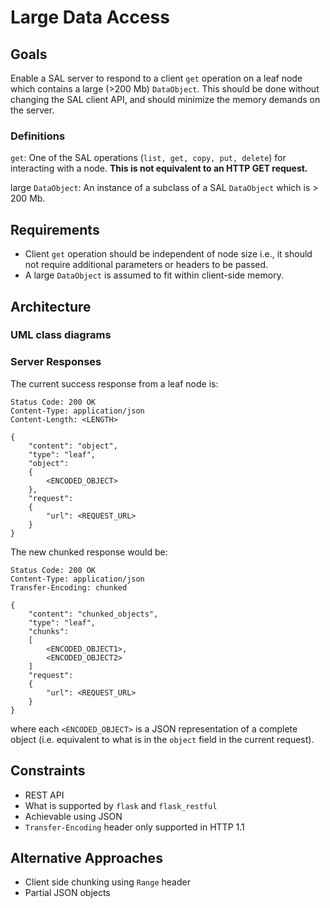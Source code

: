 # Large Data Access

## Goals

Enable a SAL server to respond to a client `get` operation on a leaf node which contains a large (>200 Mb) `DataObject`.  This should be done without changing the SAL client API, and should minimize the memory demands on the server.

### Definitions
`get`: One of the SAL operations (`list, get, copy, put, delete`) for interacting with a node.  **This is not equivalent to an HTTP GET request.**

large `DataObject`: An instance of a subclass of a SAL `DataObject` which is > 200 Mb.

## Requirements

- Client `get` operation should be independent of node size i.e., it should not require additional parameters or headers to be passed.
- A large `DataObject` is assumed to fit within client-side memory.


## Architecture

### UML class diagrams

### Server Responses

The current success response from a leaf node is:

```http
Status Code: 200 OK
Content-Type: application/json
Content-Length: <LENGTH>

{
    "content": "object",
    "type": "leaf",
    "object":
    {
        <ENCODED_OBJECT>
    },
    "request":
    {
        "url": <REQUEST_URL>
    }
}
```

The new chunked response would be:

```http
Status Code: 200 OK
Content-Type: application/json
Transfer-Encoding: chunked

{
    "content": "chunked_objects",
    "type": "leaf",
    "chunks":
    [
        <ENCODED_OBJECT1>,
        <ENCODED_OBJECT2>
    ]
    "request":
    {
        "url": <REQUEST_URL>
    }
}
```
where each `<ENCODED_OBJECT>` is a JSON representation of a complete object (i.e. equivalent to what is in the `object` field in the current request).


## Constraints

- REST API
- What is supported by `flask` and `flask_restful`
- Achievable using JSON
- `Transfer-Encoding` header only supported in HTTP 1.1


## Alternative Approaches

- Client side chunking using `Range` header
- Partial JSON objects